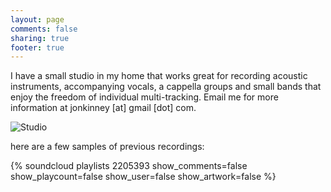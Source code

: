 ```yaml
---
layout: page
comments: false
sharing: true
footer: true
---
```


I have a small studio in my home that works great for recording acoustic instruments, accompanying vocals, a cappella groups and small bands that enjoy the freedom of individual multi-tracking. Email me for more information at jonkinney [at] gmail [dot] com.

![Studio](http://f.cl.ly/items/2j0f2i3s3z0e1W1g3w29/Screen%20Shot%202012-07-10%20at%2010.34.14%20PM.png)

here are a few samples of previous recordings:

{% soundcloud playlists 2205393 show_comments=false show_playcount=false show_user=false show_artwork=false %}
